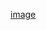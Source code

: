 [image](https://github.com/CoderSLZhang/Kaggle_Titanic_Machine_Learning_from_Disaster/blob/master/img/titanic_header.jpg)
